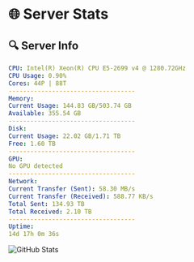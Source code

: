 # 🌐 Server Stats
## 🔍 Server Info
```yaml
CPU: Intel(R) Xeon(R) CPU E5-2699 v4 @ 1280.72GHz
CPU Usage: 0.90%
Cores: 44P | 88T
-----------------------------------
Memory:
Current Usage: 144.83 GB/503.74 GB
Available: 355.54 GB
-----------------------------------
Disk:
Current Usage: 22.02 GB/1.71 TB
Free: 1.60 TB
-----------------------------------
GPU:
No GPU detected
-----------------------------------
Network:
Current Transfer (Sent): 58.30 MB/s
Current Transfer (Received): 588.77 KB/s
Total Sent: 134.93 TB
Total Received: 2.10 TB
-----------------------------------
Uptime:
14d 17h 0m 36s
```
![GitHub Stats](https://img.shields.io/badge/Updated-2025-02-22_15:43:54-blue)
